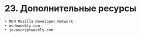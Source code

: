 # 23. Дополнительные ресурсы

	• MDN Mozilla Developer Network
	• nodeweekly.com
	• javascriptweekly.com
